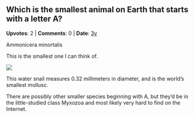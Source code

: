 ## Which is the smallest animal on Earth that starts with a letter A?
    
**Upvotes**: 2 | **Comments**: 0 | **Date**: [3y](https://www.quora.com/Which-is-the-smallest-animal-on-Earth-that-starts-with-a-letter-A/answer/Gary-Meaney)

Ammonicera minortalis

This is the smallest one I can think of.

![](https://qph.fs.quoracdn.net/main-qimg-78b1123ead039f5356f78eb4df6349e3-lq)

This water snail measures 0.32 millimeters in diameter, and is the world’s smallest mollusc.

There are possibly other smaller species beginning with A, but they’d be in the little-studied class Myxozoa and most likely very hard to find on the Internet.

